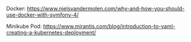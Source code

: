 Docker: https://www.nielsvandermolen.com/why-and-how-you-should-use-docker-with-symfony-4/

Minikube Pod: https://www.mirantis.com/blog/introduction-to-yaml-creating-a-kubernetes-deployment/